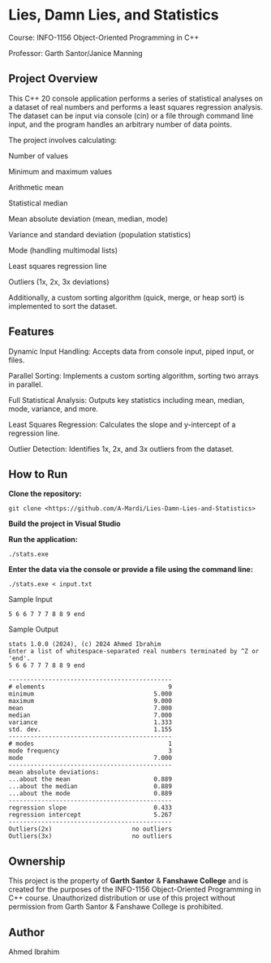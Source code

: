 # Lies, Damn Lies, and Statistics 

Course: INFO-1156 Object-Oriented Programming in C++

Professor: Garth Santor/Janice Manning

## Project Overview

This C++ 20 console application performs a series of statistical analyses on a dataset of real numbers and performs a least squares regression analysis. The dataset can be input via console (cin) or a file through command line input, and the program handles an arbitrary number of data points.

The project involves calculating:

Number of values

Minimum and maximum values

Arithmetic mean

Statistical median

Mean absolute deviation (mean, median, mode)

Variance and standard deviation (population statistics)

Mode (handling multimodal lists)

Least squares regression line

Outliers (1x, 2x, 3x deviations)

Additionally, a custom sorting algorithm (quick, merge, or heap sort) is implemented to sort the dataset.

## Features

Dynamic Input Handling: Accepts data from console input, piped input, or files.

Parallel Sorting: Implements a custom sorting algorithm, sorting two arrays in parallel.

Full Statistical Analysis: Outputs key statistics including mean, median, mode, variance, and more.

Least Squares Regression: Calculates the slope and y-intercept of a regression line.

Outlier Detection: Identifies 1x, 2x, and 3x outliers from the dataset.

## How to Run

**Clone the repository:**

`git clone <https://github.com/A-Mardi/Lies-Damn-Lies-and-Statistics>`

**Build the project in Visual Studio**

**Run the application:**

`./stats.exe`

**Enter the data via the console or provide a file using the command line:**

`./stats.exe < input.txt`

Sample Input

`5 6 6 7 7 7 8 8 9 end`

Sample Output
```
stats 1.0.0 (2024), (c) 2024 Ahmed Ibrahim
Enter a list of whitespace-separated real numbers terminated by ^Z or 'end'.
5 6 6 7 7 7 8 8 9 end

---------------------------------------------
# elements                                  9
minimum                                 5.000
maximum                                 9.000
mean                                    7.000
median                                  7.000
variance                                1.333
std. dev.                               1.155
---------------------------------------------
# modes                                     1
mode frequency                              3
mode                                    7.000
---------------------------------------------
mean absolute deviations:
...about the mean                       0.889
...about the median                     0.889
...about the mode                       0.889
---------------------------------------------
regression slope                        0.433
regression intercept                    5.267
---------------------------------------------
Outliers(2x)                      no outliers
Outliers(3x)                      no outliers
```
## Ownership

This project is the property of **Garth Santor** & **Fanshawe College** and is created for the purposes of the INFO-1156 Object-Oriented Programming in C++ course. Unauthorized distribution or use of this project without permission from Garth Santor & Fanshawe College is prohibited.

## Author

Ahmed Ibrahim
